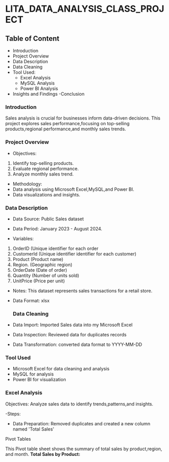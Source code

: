 # LITA_DATA_ANALYSIS_CLASS_PROJECT


## Table of Content
- Introduction 
- Project Overview 
- Data Description 
- Data Cleaning 
- Tool Used:
  - Excel Analysis 
  - MySQL Analysis 
  - Power BI Analysis 
- Insights and Findings 
-Conclusion 

 ### Introduction 
Sales analysis is crucial for businesses inform data-driven decisions. This project explores sales performance,focusing on top-selling products,regional performance,and monthly sales trends.

 ### Project Overview 
 - Objectives:
 1. Identify top-selling products.
 2. Evaluate regional performance.
 3. Analyze monthly sales trend.

 - Methodology:
  - Data analysis using Microsoft Excel,MySQL,and Power BI.
  - Data visualizations and insights.

 ### Data Description 
 - Data Source: Public Sales dataset
 - Data Period: January 2023 - August 2024.  

- Variables:
 1. OrderID (Unique identifier for each order 
 2. CustomerId (Unique identifier identifier for each customer)
 3. Product (Product name)
 4. Region. (Geographic region)
 5. OrderDate (Date of order)
 6. Quantity (Number of units sold)
 7. UnitPrice (Price per unit)

- Notes: This dataset represents sales transactions for a retail store.
- Data Format: xlsx

  ### Data Cleaning 
 - Data Import: Imported Sales data into my Microsoft Excel
 - Data Inspection: Reviewed data for duplicates records 
 - Data Transformation: converted data format to YYYY-MM-DD

### Tool Used
- Microsoft Excel for data cleaning and analysis 
- MySQL for analysis 
- Power BI for visualization

### Excel Analysis 
Objectives: Analyze sales data to identify trends,patterns,and insights.
 
-Steps:
 - Data Preparation: Removed duplicates and created a new column named 'Total Sales'

 Pivot Tables 



This Pivot table sheet shows the summary of total sales by product,region, and month.
**Total Sales by Product:**

  

